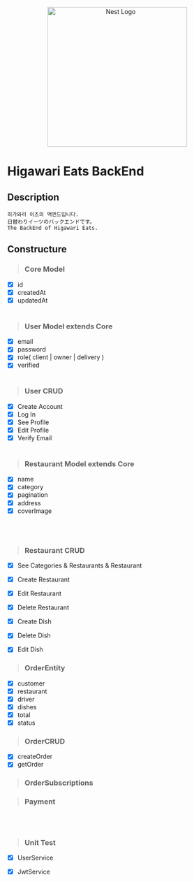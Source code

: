 <p align="center">
  <a href="http://nestjs.com/" target="blank"><img src="https://nestjs.com/img/logo_text.svg" width="320" alt="Nest Logo" /></a>
</p>

# Higawari Eats BackEnd

## Description
```
히가와리 이츠의 백엔드입니다. 
日替わりイーツのバックエンドです。
The BackEnd of Higawari Eats.
```
## Constructure
> ### Core Model
- [x] id
- [x] createdAt
- [x] updatedAt
<br></br>

> ### User Model extends Core
- [x] email
- [x] password
- [x] role( client | owner | delivery )
- [x] verified
<br></br>

> ### User CRUD
- [x] Create Account
- [x] Log In
- [x] See Profile
- [x] Edit Profile
- [x] Verify Email
<br></br>

> ### Restaurant Model extends Core
- [x] name
- [x] category
- [x] pagination
- [x] address
- [x] coverImage

<br></br>

> ### Restaurant CRUD
- [x] See Categories & Restaurants & Restaurant
- [x] Create Restaurant
- [x] Edit Restaurant
- [x] Delete Restaurant

- [x] Create Dish
- [x] Delete Dish
- [x] Edit Dish

> ### OrderEntity
- [x] customer
- [x] restaurant
- [x] driver
- [x] dishes
- [x] total
- [x] status

> ### OrderCRUD
- [x] createOrder
- [x] getOrder

> ### OrderSubscriptions

> ### Payment
<br></br>

> ### Unit Test
- [x] UserService
- [x] JwtService

  
